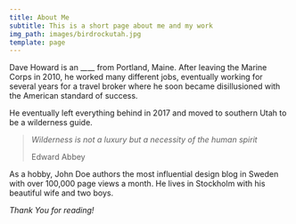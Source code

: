 ```yaml
---
title: About Me
subtitle: This is a short page about me and my work
img_path: images/birdrockutah.jpg
template: page
---
```

Dave Howard is an \_*\_*\__ from Portland, Maine. After leaving the Marine Corps in 2010, he worked many different jobs, eventually working for several years for a travel broker where he soon became disillusioned with the American standard of success.

He eventually left everything behind in 2017 and moved to southern Utah to be a wilderness guide.

> *Wilderness is not a luxury but a necessity of the human spirit*
>
>
> Edward Abbey

As a hobby, John Doe authors the most influential design blog in Sweden with over 100,000 page views a month. He lives in Stockholm with his beautiful wife and two boys.

*Thank You for reading!*

